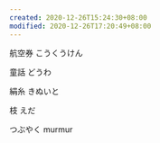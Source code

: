 ```yaml
---
created: 2020-12-26T15:24:30+08:00
modified: 2020-12-26T17:20:49+08:00
---
```


航空券 こうくうけん

童話 どうわ

絹糸 きぬいと

枝 えだ

つぶやく murmur